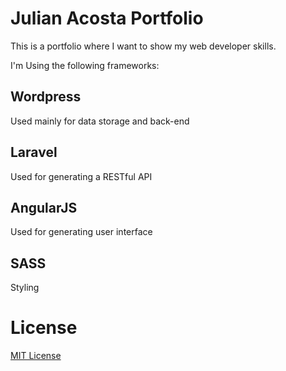 # Julian Acosta Portfolio

This is a portfolio where I want to show my web developer skills.

I'm Using the following frameworks:

## Wordpress
Used mainly for data storage and back-end

## Laravel
Used for generating a RESTful API

## AngularJS
Used for generating user interface

## SASS
Styling

# License
[MIT License](http://opensource.org/licenses/MIT)